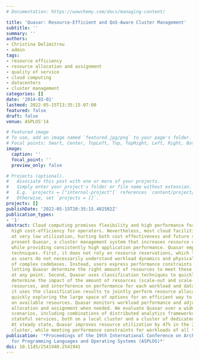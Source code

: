 ```yaml
---
# Documentation: https://wowchemy.com/docs/managing-content/

title: 'Quasar: Resource-Efficient and QoS-Aware Cluster Management'
subtitle: ''
summary: ''
authors:
- Christina Delimitrou
- admin
tags:
- resource efficiency
- resource allocation and assignment
- quality of service
- cloud computing
- datacenters
- cluster management
categories: []
date: '2014-03-01'
lastmod: 2022-05-15T13:35:15-07:00
featured: false
draft: false
venue: ASPLOS'14

# Featured image
# To use, add an image named `featured.jpg/png` to your page's folder.
# Focal points: Smart, Center, TopLeft, Top, TopRight, Left, Right, BottomLeft, Bottom, BottomRight.
image:
  caption: ''
  focal_point: ''
  preview_only: false

# Projects (optional).
#   Associate this post with one or more of your projects.
#   Simply enter your project's folder or file name without extension.
#   E.g. `projects = ["internal-project"]` references `content/project/deep-learning/index.md`.
#   Otherwise, set `projects = []`.
projects: []
publishDate: '2022-05-15T20:35:15.402502Z'
publication_types:
- '1'
abstract: Cloud computing promises flexibility and high performance for users and
  high cost-efficiency for operators. Nevertheless, most cloud facilities operate
  at very low utilization, hurting both cost effectiveness and future scalability.We
  present Quasar, a cluster management system that increases resource utilization
  while providing consistently high application performance. Quasar employs three
  techniques. First, it does not rely on resource reservations, which lead to underutilization
  as users do not necessarily understand workload dynamics and physical resource requirements
  of complex codebases. Instead, users express performance constraints for each workload,
  letting Quasar determine the right amount of resources to meet these constraints
  at any point. Second, Quasar uses classification techniques to quickly and accurately
  determine the impact of the amount of resources (scale-out and scale-up), type of
  resources, and interference on performance for each workload and dataset. Third,
  it uses the classification results to jointly perform resource allocation and assignment,
  quickly exploring the large space of options for an efficient way to pack workloads
  on available resources. Quasar monitors workload performance and adjusts resource
  allocation and assignment when needed. We evaluate Quasar over a wide range of workload
  scenarios, including combinations of distributed analytics frameworks and low-latency,
  stateful services, both on a local cluster and a cluster of dedicated EC2 servers.
  At steady state, Quasar improves resource utilization by 47% in the 200-server EC2
  cluster, while meeting performance constraints for workloads of all types.
publication: '*Proceedings of the 19th International Conference on Architectural Support
  for Programming Languages and Operating Systems (ASPLOS)*'
doi: 10.1145/2541940.2541941
---
```

